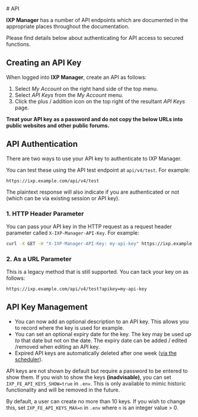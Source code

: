 # API

**IXP Manager** has a number of API endpoints which are documented in the appropriate places throughout the documentation.

Please find details below about authenticating for API access to secured functions.


## Creating an API Key

When logged into **IXP Manager**, create an API as follows:

1. Select *My Account* on the right hand side of the top menu.
2. Select *API Keys* from the *My Account* menu.
3. Click the plus / addition icon on the top right of the resultant *API Keys* page.

**Treat your API key as a password and do not copy the below URLs into public websites and other public forums.**


## API Authentication

There are two ways to use your API key to authenticate to IXP Manager.

You can test these using the API test endpoint at `api/v4/test`. For example:

```
https://ixp.example.com/api/v4/test
```

The plaintext response will also indicate if you are authenticated or not (which can be via existing session or API key).

### 1. HTTP Header Parameter

You can pass your API key in the HTTP request as a request header parameter called `X-IXP-Manager-API-Key`. For example:

```sh
curl -X GET -H "X-IXP-Manager-API-Key: my-api-key" https://ixp.example.com/api/v4/test
```

### 2. As a URL Parameter

This is a legacy method that is still supported. You can tack your key on as follows:

```
https://ixp.example.com/api/v4/test?apikey=my-api-key
```

## API Key Management

* You can now add an optional description to an API key. This allows you to record where the key is used for example.
* You can set an optional expiry date for the key. The key may be used *up to* that date but not on the date. The expiry date can be added / edited  /removed when editing an API key.
* Expired API keys are automatically deleted after one week ([via the scheduler](cronjobs.md)).

API keys are not shown by default but require a password to be entered to show them. If you wish to show the keys **(inadvisable)**, you can set `IXP_FE_API_KEYS_SHOW=true` in `.env`. This is only available to mimic historic functionality and will be removed in the future.

By default, a user can create no more than 10 keys. If you wish to change this, set `IXP_FE_API_KEYS_MAX=n` in `.env` where `n` is an integer value > 0.
